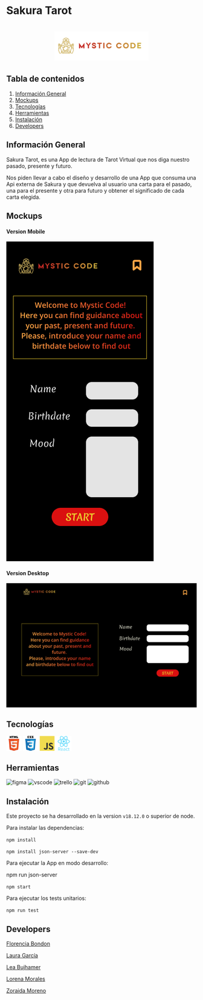 # Sakura Tarot
<h1 align="center">
  <img src="./src/assets/img/logo-white.png" alt= "Logo" width=250px> 
  <!-- <spam align="center">SoundWave</spam> -->
</h1>

## Tabla de contenidos 
   1. [Información General](#información-general)
   2. [Mockups](#mockups)
   3. [Tecnologías](#tecnologías)
   4. [Herramientas](#herramientas)
   5. [Instalación](#instalación)
   6. [Developers](#developers)

## Información General
Sakura Tarot, es una App de lectura de Tarot Virtual que nos diga nuestro pasado, presente y futuro. 

 Nos piden llevar a cabo el diseño y desarrollo de una App que consuma una Api externa de Sakura y que devuelva al usuario una carta para el pasado, una para el presente y otra para futuro y obtener el significado de cada carta elegida.


## Mockups

#### Version Mobile
![Version Mobile ](./src/assets/img/mobile-version.png)

#### Version Desktop

![Version Desktop ](./src/assets/img/desktop-version.png)


## Tecnologías
<div> <img src="https://raw.githubusercontent.com/devicons/devicon/master/icons/html5/html5-original-wordmark.svg" alt="html5" width="40" height="40"/>
<img src="https://raw.githubusercontent.com/devicons/devicon/master/icons/css3/css3-original-wordmark.svg" alt="css3" width="40" height="40"/>
<img src="https://raw.githubusercontent.com/devicons/devicon/master/icons/javascript/javascript-original.svg" alt="javascript" width="40" height="40"/> 
<img src="https://raw.githubusercontent.com/devicons/devicon/master/icons/react/react-original-wordmark.svg" alt="css3" width="40" height="40"/></div>

## Herramientas
<div>
<img src="https://www.vectorlogo.zone/logos/figma/figma-icon.svg" alt="figma" width="40" height="40"/>
<img src="https://w7.pngwing.com/pngs/512/824/png-transparent-visual-studio-code-hd-logo-thumbnail.png" alt="vscode" width="40" heigth="40"/>
<img src="https://w7.pngwing.com/pngs/115/721/png-transparent-trello-social-icons-icon.png" alt="trello" width="40" heigth="40"/>
<img src="https://www.vectorlogo.zone/logos/git-scm/git-scm-icon.svg" alt="git" width="40" height="40"/>
<img src="https://cdn-icons-png.flaticon.com/512/25/25231.png" alt="github" width="40" heigth="40"/> </div>

## Instalación
Este proyecto se ha desarrollado en la version `v18.12.0` o superior de node.

Para instalar las dependencias:

  `npm install`

  `npm install json-server --save-dev`

Para ejecutar la App en modo desarrollo:

  npm run json-server

  `npm start`

Para ejecutar los tests unitarios: 

  `npm run test`

## Developers

[Florencia Bondon](https://github.com/florienborg)

[Laura García](https://github.com/laugarci)

[Lea Bujhamer](https://github.com/leandrita)

[Lorena Morales](https://github.com/Lorenamood)

[Zoraida Moreno](https://github.com/ZoraidaMorenoCadenas)
